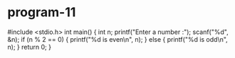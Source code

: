 # program-11
#include <stdio.h>
int main() {
    int n;
    printf("Enter a number :");
    scanf("%d", &n);
    if (n % 2 == 0)
    {
        printf("%d is even\n", n);
    }
    else
    {
        printf("%d is odd\n", n);
    }
    return 0;
}
